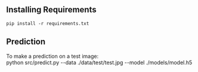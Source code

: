 ## Installing Requirements
    pip install -r requirements.txt

## Prediction

To make a prediction on a test image:  
    python src/predict.py --data ./data/test/test.jpg --model ./models/model.h5
